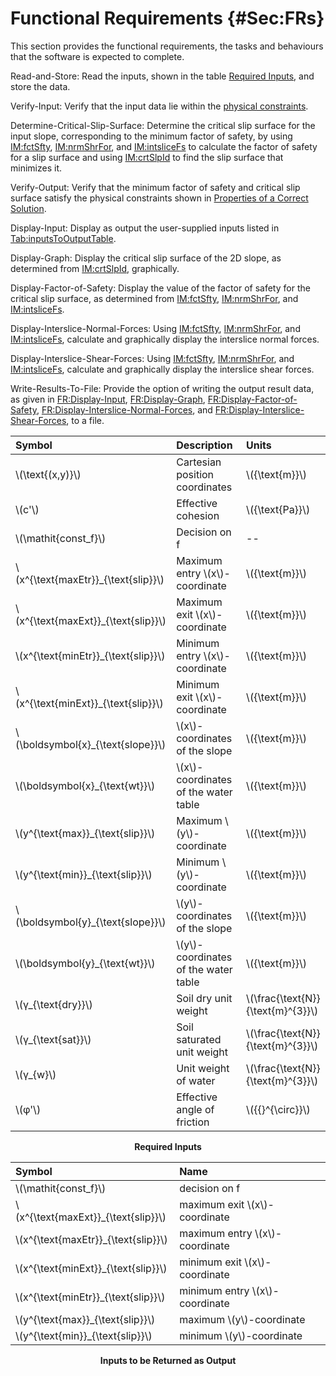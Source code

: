 # Functional Requirements {#Sec:FRs}

This section provides the functional requirements, the tasks and behaviours that the software is expected to complete.

<div id="readAndStore"></div>

Read-and-Store: Read the inputs, shown in the table [Required Inputs](./SecFRs.md#Table:ReqInputs), and store the data.

<div id="verifyInput"></div>

Verify-Input: Verify that the input data lie within the [physical constraints](./SecDataConstraints.md#Sec:DataConstraints).

<div id="determineCritSlip"></div>

Determine-Critical-Slip-Surface: Determine the critical slip surface for the input slope, corresponding to the minimum factor of safety, by using [IM:fctSfty](./SecIMs.md#IM:fctSfty), [IM:nrmShrFor](./SecIMs.md#IM:nrmShrFor), and [IM:intsliceFs](./SecIMs.md#IM:intsliceFs) to calculate the factor of safety for a slip surface and using [IM:crtSlpId](./SecIMs.md#IM:crtSlpId) to find the slip surface that minimizes it.

<div id="verifyOutput"></div>

Verify-Output: Verify that the minimum factor of safety and critical slip surface satisfy the physical constraints shown in [Properties of a Correct Solution](./SecCorSolProps.md#Sec:CorSolProps).

<div id="displayInput"></div>

Display-Input: Display as output the user-supplied inputs listed in [Tab:inputsToOutputTable](./SecFRs.md#Table:inputsToOutputTable).

<div id="displayGraph"></div>

Display-Graph: Display the critical slip surface of the 2D slope, as determined from [IM:crtSlpId](./SecIMs.md#IM:crtSlpId), graphically.

<div id="displayFS"></div>

Display-Factor-of-Safety: Display the value of the factor of safety for the critical slip surface, as determined from [IM:fctSfty](./SecIMs.md#IM:fctSfty), [IM:nrmShrFor](./SecIMs.md#IM:nrmShrFor), and [IM:intsliceFs](./SecIMs.md#IM:intsliceFs).

<div id="displayNormal"></div>

Display-Interslice-Normal-Forces: Using [IM:fctSfty](./SecIMs.md#IM:fctSfty), [IM:nrmShrFor](./SecIMs.md#IM:nrmShrFor), and [IM:intsliceFs](./SecIMs.md#IM:intsliceFs), calculate and graphically display the interslice normal forces.

<div id="displayShear"></div>

Display-Interslice-Shear-Forces: Using [IM:fctSfty](./SecIMs.md#IM:fctSfty), [IM:nrmShrFor](./SecIMs.md#IM:nrmShrFor), and [IM:intsliceFs](./SecIMs.md#IM:intsliceFs), calculate and graphically display the interslice shear forces.

<div id="writeToFile"></div>

Write-Results-To-File: Provide the option of writing the output result data, as given in [FR:Display-Input](./SecFRs.md#displayInput), [FR:Display-Graph](./SecFRs.md#displayGraph), [FR:Display-Factor-of-Safety](./SecFRs.md#displayFS), [FR:Display-Interslice-Normal-Forces](./SecFRs.md#displayNormal), and [FR:Display-Interslice-Shear-Forces](./SecFRs.md#displayShear), to a file.

<div id="Table:ReqInputs"></div>

|Symbol                                |Description                           |Units                              |
|:-------------------------------------|:-------------------------------------|:----------------------------------|
|\\(\text{(x,y)}\\)                    |Cartesian position coordinates        |\\({\text{m}}\\)                   |
|\\(c'\\)                              |Effective cohesion                    |\\({\text{Pa}}\\)                  |
|\\(\mathit{const\_f}\\)               |Decision on f                         |--                                 |
|\\(x^{\text{maxEtr}}\_{\text{slip}}\\)|Maximum entry \\(x\\)-coordinate      |\\({\text{m}}\\)                   |
|\\(x^{\text{maxExt}}\_{\text{slip}}\\)|Maximum exit \\(x\\)-coordinate       |\\({\text{m}}\\)                   |
|\\(x^{\text{minEtr}}\_{\text{slip}}\\)|Minimum entry \\(x\\)-coordinate      |\\({\text{m}}\\)                   |
|\\(x^{\text{minExt}}\_{\text{slip}}\\)|Minimum exit \\(x\\)-coordinate       |\\({\text{m}}\\)                   |
|\\(\boldsymbol{x}\_{\text{slope}}\\)  |\\(x\\)-coordinates of the slope      |\\({\text{m}}\\)                   |
|\\(\boldsymbol{x}\_{\text{wt}}\\)     |\\(x\\)-coordinates of the water table|\\({\text{m}}\\)                   |
|\\(y^{\text{max}}\_{\text{slip}}\\)   |Maximum \\(y\\)-coordinate            |\\({\text{m}}\\)                   |
|\\(y^{\text{min}}\_{\text{slip}}\\)   |Minimum \\(y\\)-coordinate            |\\({\text{m}}\\)                   |
|\\(\boldsymbol{y}\_{\text{slope}}\\)  |\\(y\\)-coordinates of the slope      |\\({\text{m}}\\)                   |
|\\(\boldsymbol{y}\_{\text{wt}}\\)     |\\(y\\)-coordinates of the water table|\\({\text{m}}\\)                   |
|\\(γ\_{\text{dry}}\\)                 |Soil dry unit weight                  |\\(\frac{\text{N}}{\text{m}^{3}}\\)|
|\\(γ\_{\text{sat}}\\)                 |Soil saturated unit weight            |\\(\frac{\text{N}}{\text{m}^{3}}\\)|
|\\(γ\_{w}\\)                          |Unit weight of water                  |\\(\frac{\text{N}}{\text{m}^{3}}\\)|
|\\(φ'\\)                              |Effective angle of friction           |\\({{}^{\circ}}\\)                 |

**<p align="center">Required Inputs</p>**

<div id="Table:inputsToOutputTable"></div>

|Symbol                                |Name                            |
|:-------------------------------------|:-------------------------------|
|\\(\mathit{const\_f}\\)               |decision on f                   |
|\\(x^{\text{maxExt}}\_{\text{slip}}\\)|maximum exit \\(x\\)-coordinate |
|\\(x^{\text{maxEtr}}\_{\text{slip}}\\)|maximum entry \\(x\\)-coordinate|
|\\(x^{\text{minExt}}\_{\text{slip}}\\)|minimum exit \\(x\\)-coordinate |
|\\(x^{\text{minEtr}}\_{\text{slip}}\\)|minimum entry \\(x\\)-coordinate|
|\\(y^{\text{max}}\_{\text{slip}}\\)   |maximum \\(y\\)-coordinate      |
|\\(y^{\text{min}}\_{\text{slip}}\\)   |minimum \\(y\\)-coordinate      |

**<p align="center">Inputs to be Returned as Output</p>**
